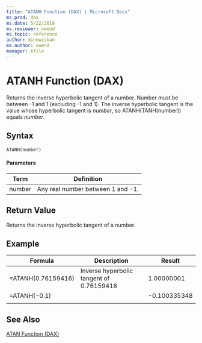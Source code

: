 ```yaml
---
title: "ATANH Function (DAX) | Microsoft Docs"
ms.prod: dax
ms.date: 5/22/2018
ms.reviewer: owend
ms.topic: reference
author: minewiskan
ms.author: owend
manager: kfile
---
```

# ATANH Function (DAX)
Returns the inverse hyperbolic tangent of a number. Number must be between -1 and 1 (excluding -1 and 1). The inverse hyperbolic tangent is the value whose hyperbolic tangent is *number*, so ATANH(TANH(number)) equals *number*.  
  
## Syntax  
  
```dax
ATANH(number)  
```
  
#### Parameters  
  
|Term|Definition|  
|--------|--------------|  
|number|Any real number between 1 and -1.|  
  
## Return Value  
Returns the inverse hyperbolic tangent of a number.  
  
## Example  
  
|Formula|Description|Result|  
|-----------|---------------|----------|  
|=ATANH(0.76159416)|Inverse hyperbolic tangent of 0.76159416|1.00000001|  
|=ATANH(-0.1)||-0.100335348|  
||||  
  
## See Also  
[ATAN Function &#40;DAX&#41;](atan-function-dax.md)  
  
